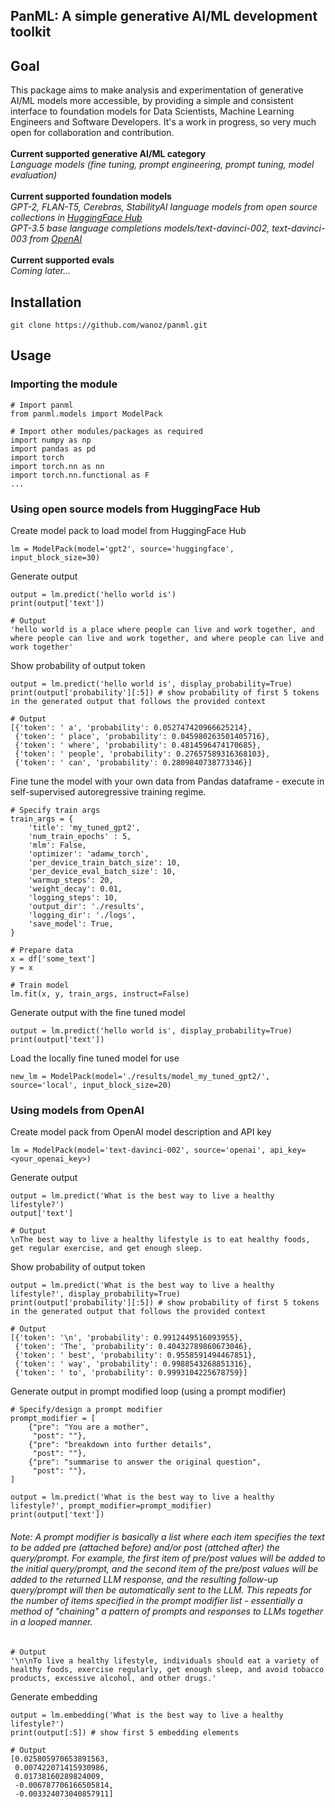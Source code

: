 ## PanML: A simple generative AI/ML development toolkit

## Goal
This package aims to make analysis and experimentation of generative AI/ML models more accessible, by providing a simple and consistent interface to foundation models for Data Scientists, Machine Learning Engineers and Software Developers. It's a work in progress, so very much open for collaboration and contribution. 
<br><br>
**Current supported generative AI/ML category** <br>
*Language models (fine tuning, prompt engineering, prompt tuning, model evaluation)*
<br><br>
**Current supported foundation models** <br>
*GPT-2, FLAN-T5, Cerebras, StabilityAI language models from open source collections in [HuggingFace Hub](https://huggingface.co)* <br>
*GPT-3.5 base language completions models/text-davinci-002, text-davinci-003 from [OpenAI](https://openai.com)*
<br><br>
**Current supported evals** <br>
*Coming later...*
<br>

## Installation
```
git clone https://github.com/wanoz/panml.git
```

## Usage
### Importing the module
```
# Import panml
from panml.models import ModelPack

# Import other modules/packages as required
import numpy as np
import pandas as pd
import torch
import torch.nn as nn
import torch.nn.functional as F
...
```

### Using open source models from HuggingFace Hub
Create model pack to load model from HuggingFace Hub
```
lm = ModelPack(model='gpt2', source='huggingface', input_block_size=30)
```

Generate output
```
output = lm.predict('hello world is')
print(output['text'])
```
```
# Output
'hello world is a place where people can live and work together, and where people can live and work together, and where people can live and work together'
```

Show probability of output token
```
output = lm.predict('hello world is', display_probability=True)
print(output['probability'][:5]) # show probability of first 5 tokens in the generated output that follows the provided context
```
```
# Output
[{'token': ' a', 'probability': 0.052747420966625214},
 {'token': ' place', 'probability': 0.045980263501405716},
 {'token': ' where', 'probability': 0.4814596474170685},
 {'token': ' people', 'probability': 0.27657589316368103},
 {'token': ' can', 'probability': 0.2809840738773346}]
```
 
Fine tune the model with your own data from Pandas dataframe - execute in self-supervised autoregressive training regime.
```
# Specify train args
train_args = {
    'title': 'my_tuned_gpt2',
    'num_train_epochs' : 5,
    'mlm': False,
    'optimizer': 'adamw_torch',
    'per_device_train_batch_size': 10,
    'per_device_eval_batch_size': 10,
    'warmup_steps': 20,
    'weight_decay': 0.01,
    'logging_steps': 10,
    'output_dir': './results',
    'logging_dir': './logs',
    'save_model': True,
}

# Prepare data
x = df['some_text']
y = x

# Train model
lm.fit(x, y, train_args, instruct=False)
```

Generate output with the fine tuned model
```
output = lm.predict('hello world is', display_probability=True)
print(output['text'])
```

Load the locally fine tuned model for use
```
new_lm = ModelPack(model='./results/model_my_tuned_gpt2/', source='local', input_block_size=20)
```

### Using models from OpenAI
Create model pack from OpenAI model description and API key
```
lm = ModelPack(model='text-davinci-002', source='openai', api_key=<your_openai_key>)
```

Generate output
```
output = lm.predict('What is the best way to live a healthy lifestyle?')
output['text']
```
```
# Output
\nThe best way to live a healthy lifestyle is to eat healthy foods, get regular exercise, and get enough sleep.
```

Show probability of output token
```
output = lm.predict('What is the best way to live a healthy lifestyle?', display_probability=True)
print(output['probability'][:5]) # show probability of first 5 tokens in the generated output that follows the provided context
```
```
# Output
[{'token': '\n', 'probability': 0.9912449516093955},
 {'token': 'The', 'probability': 0.40432789860673046},
 {'token': ' best', 'probability': 0.9558591494467851},
 {'token': ' way', 'probability': 0.9988543268851316},
 {'token': ' to', 'probability': 0.9993104225678759}]
```

Generate output in prompt modified loop (using a prompt modifier) <br>
```
# Specify/design a prompt modifier
prompt_modifier = [
    {"pre": "You are a mother", 
     "post": ""},
    {"pre": "breakdown into further details", 
     "post": ""},
    {"pre": "summarise to answer the original question", 
     "post": ""},
]

output = lm.predict('What is the best way to live a healthy lifestyle?', prompt_modifier=prompt_modifier)
print(output['text'])
```
###### Note: A prompt modifier is basically a list where each item specifies the text to be added pre (attached before) and/or post (attched after) the query/prompt. For example, the first item of pre/post values will be added to the initial query/prompt, and the second item of the pre/post values will be added to the returned LLM response, and the resulting follow-up query/prompt will then be automatically sent to the LLM. This repeats for the number of items specified in the prompt modifier list - essentially a method of "chaining" a pattern of prompts and responses to LLMs together in a looped manner.

```
# Output
'\n\nTo live a healthy lifestyle, individuals should eat a variety of healthy foods, exercise regularly, get enough sleep, and avoid tobacco products, excessive alcohol, and other drugs.'
```

Generate embedding
```
output = lm.embedding('What is the best way to live a healthy lifestyle?')
print(output[:5]) # show first 5 embedding elements
```
```
# Output
[0.025805970653891563,
 0.007422071415930986,
 0.01738160289824009,
 -0.006787706166505814,
 -0.003324073040857911]
```
